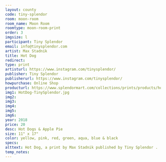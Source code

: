 ```yaml
---
layout: county 
code: tiny-splendor
room: moon-room
room_name: Moon Room
roomtype: moon-room-print
order: 3
imgsize: l
participant: Tiny Splendor
email: info@tinysplendor.com
artist: Max Stadnik
title: Hot Dog
redirect: 
type: print
artisturl: https://www.instagram.com/tinysplendor/
publisher: Tiny Splendor 
publisherurl: https://www.instagram.com/tinysplendor/
howpurchase: Online Shop
producturl: https://www.splendormart.com/collections/prints/products/hot-dog
img1: HotDog-TinySplendor.jpg
img2: 
img3: 
img4: 
img5: 
img6: 
year: 2018
price: 20
desc: Hot Dogs & Apple Pie 
size: 11" x 17"
color: yellow, pink, red, green, aqua, blue & black
specs: 
alttext: Hot Dog, a print by Max Stadnik published by Tiny Splendor .
temp_notes: 
---
```

